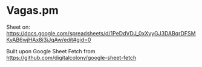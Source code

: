 # Vagas.pm

Sheet on: https://docs.google.com/spreadsheets/d/1PeDdVDJ_0xXvyGJ3DABqrDFSMKyAB6wjHAx8i3jJqAw/edit#gid=0

Built upon Google Sheet Fetch from https://github.com/digitalcolony/google-sheet-fetch
